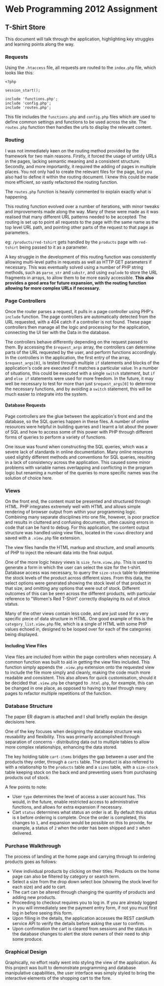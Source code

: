 # Web Programming 2012 Assignment
## T-Shirt Store

This document will talk through the application, highlighting key struggles and learning points along the way.

### Requests

Using the `.htaccess` file, all requests are routed to the `index.php` file, which looks like this:

	<?php

	session_start();

	include 'functions.php';
	include 'config.php';
	include 'routes.php';
		
This file includes the `functions.php` and `config.php` files which are used to define common settings and functions to be used across the site. The `routes.php` function then handles the urls to display the relevant content.

### Routing

I was not immediately keen on the routing method provided by the framework for two main reasons. Firstly, it forced the usage of untidy URLs in the pages, lacking semantic meaning and a consistent structure. Secondly, and more importantly, it required the adding of pages in multiple places. You not only had to create the relevant files for the page, but you also had to define it within the routing document. I knew this could be made more efficient, so vastly refactored the routing function.

The `routes.php` function is heavily commented to explain exactly what is happening.

This routing function evolved over a number of iterations, with minor tweaks and improvements made along the way. Many of these were made as it was realised that many different URL patterns needed to be accepted. The routing is set up to point all requests to the page with the same name as the top level URL path, and pointing other parts of the request to that page as parameters.

eg: `/products/red-tshirt` gets handled by the `products` page with `red-tshirt` being passed to it as a parameter.

A key struggle in the development of this routing function was consistently allowing multi-level paths in requests as well as HTTP GET parameters if necessary. This was eventually solved using a number of PHP string methods, such as `parse_str` and `substr`, and using `explode` to store the URL fragments in arrays, to allow them to be more easily accessible. **This also provides a good area for future expansion, with the routing function allowing for more complex URLs if necessary.**

### Page Controllers

Once the router parses a request, it pulls in a page controller using PHP's `include` function. The page controllers are automatically detected from the URL requested, with a 404 catch if a controller is not found. These page controllers then manage all the logic and processing for the application, connecting the UI tier with the Data in the database.

The controllers behave differently depending on the request passed to them. By accessing the `$request_args` array, the controllers can determine parts of the URL requested by the user, and perform functions accordingly. In the controllers in the application, the first entry of the array, `$request_args[0]`, is tested through multiple `if` statements and blocks of the application's code are executed if it matches a particular value. In a number of situations, this could be executed with a single `switch` statement, but `if` and `else if` statements were used for more freedom. In the future, it may well be necessary to test for more than just `$request_args[0]` to determine the necessary functions, and by avoiding a `switch` statement, this will be much easier to integrate into the system.

#### Database Requests

Page controllers are the glue between the application's front end and the database, so the SQL queries happen in these files. A number of online resources were helpful in building queries and I learnt a lot about the power of SQL and how to access some of this power with PHP through different forms of queries to perform a variety of functions.

One issue was found when constructing the SQL queries, which was a severe lack of standards in online documentation. Many online resources used slightly different methods and conventions for SQL queries, resulting in a lack of consistency across the application. This caused some minor problems with variable names overlapping and conflicting in the program logic but renaming a number of the queries to more specific names was the solution of choice here.

### Views

On the front end, the content must be presented and structured through HTML. PHP integrates extremely well with HTML and allows simple rendering of browser output from within your programming logic. Combining many separate disciplines into one file, however, is poor practice and results in cluttered and confusing documents, often causing errors in code that can be hard to debug. For this application, the content output structure was handled using view files, located in the `views` directory and saved with a `.view.php` file extension.

The view files handle the HTML markup and structure, and small amounts of PHP to inject the relevant data into the final output.

One of the more logic heavy views is `size_form.view.php`. This is used to generate a form in which the user can select the size for the t-shirt. Database access was necessary, to query the `size-stock` table to determine the stock levels of the product across different sizes. From this data, the select options were generated showing the stock level of that product in that size, and omitting any options that were out of stock. Different outcomes of this can be seen across the different products, with particular reference to "Women's Red T-Shirt" correctly displaying its out of stock status.

Many of the other views contain less code, and are just used for a very specific piece of data structure in HTML. One good example of this is the `category_list.view.php` file, which is a single of HTML with some PHP values echoed in, designed to be looped over for each of the categories being displayed.

#### Including View Files

View files are included from within the page controllers when necessary. A common function was built to aid in getting the view files included. This function simply appends the `.view.php` extension onto the requested view to include the file more simply and cleanly, making the code much more readable and consistent. This also allows for quick customisation, should it be decided that `.view.php` be changed to `.html.php`, for example, this can be changed in one place, as opposed to having to trawl through many pages to refactor multiple repetitions of the function.

### Database Structure

The paper ER diagram is attached and I shall briefly explain the design decisions here.

One of the key focuses when designing the database structure was reusability and flexibility. This was primarily accomplished through separation of concerns - distributing data out to multiple tables to allow more complex relationships, enhancing the data stored.

The key holding table `cart-items` bridges the gap between a user and the products they order, through a `carts` table. The product is also referred to with a relationship to the `products` table and a `sizes` table, with a `size-stock` table keeping stock on the back end and preventing users from purchasing products out of stock.

A few points to note:

- User `type` determines the level of access a user account has. This would, in the future, enable restricted access to administrative functions, and allows for extra expansion if necessary.
- Cart `status` determines what status an order is at. By default this status is `0` before ordering is complete. Once the order is completed, this changes to `1`, and expansion would be possible on this to provide, for example, a status of `2` when the order has been shipped and `3` when delivered.

### Purchase Walkthrough

The process of landing at the home page and carrying through to ordering products goes as follows:

- View individual products by clicking on their titles. Products on the home page can also be filtered by category or search term.
- Select a size from the drop down select box (showing the stock level for each size) and add to cart.
- The cart can be altered through changing the quantity of products and adding new products.
- Proceeding to checkout requires you to log in. If you are already logged in you will immediately see the payment entry form, if not you must first log in before seeing this form.
- Upon filling in the details, the application accesses the REST cardAuth service API to verify the details before asking the user to confirm.
- Upon confirmation the cart is cleared from sessions and the status in the database changes to alert the store owners of their need to ship some produce.

### Graphical Design

Graphically, no effort really went into styling the view of the application. As this project was built to demonstrate programming and database manipulative capabilities, the user interface was simply styled to bring the interactive elements of the shopping cart to the fore.